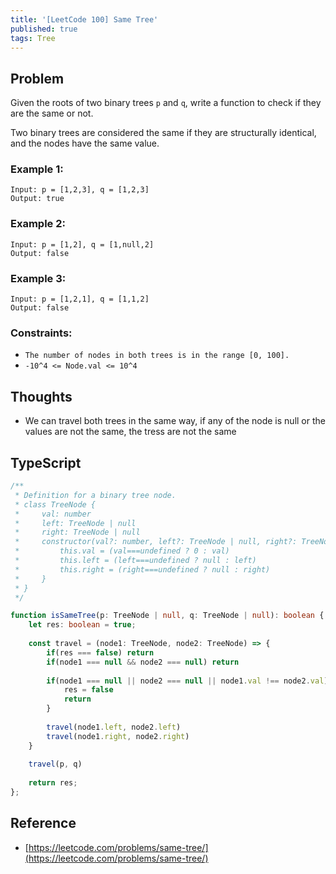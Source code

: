 ```yaml
---
title: '[LeetCode 100] Same Tree'
published: true
tags: Tree
---
```


## Problem

Given the roots of two binary trees `p` and `q`, write a function to check if they are the same or not.

Two binary trees are considered the same if they are structurally identical, and the nodes have the same value.

### Example 1:

```
Input: p = [1,2,3], q = [1,2,3]
Output: true
```

### Example 2:

```
Input: p = [1,2], q = [1,null,2]
Output: false
```

### Example 3:

```
Input: p = [1,2,1], q = [1,1,2]
Output: false
```
 
### Constraints:

- `The number of nodes in both trees is in the range [0, 100].`
- `-10^4 <= Node.val <= 10^4`

## Thoughts

- We can travel both trees in the same way, if any of the node is null or the
  values are not the same, the tress are not the same

## TypeScript

```typescript
/**
 * Definition for a binary tree node.
 * class TreeNode {
 *     val: number
 *     left: TreeNode | null
 *     right: TreeNode | null
 *     constructor(val?: number, left?: TreeNode | null, right?: TreeNode | null) {
 *         this.val = (val===undefined ? 0 : val)
 *         this.left = (left===undefined ? null : left)
 *         this.right = (right===undefined ? null : right)
 *     }
 * }
 */

function isSameTree(p: TreeNode | null, q: TreeNode | null): boolean {
    let res: boolean = true;
    
    const travel = (node1: TreeNode, node2: TreeNode) => {
        if(res === false) return
        if(node1 === null && node2 === null) return
        
        if(node1 === null || node2 === null || node1.val !== node2.val) {
            res = false
            return
        }
        
        travel(node1.left, node2.left)
        travel(node1.right, node2.right)
    }
    
    travel(p, q)
    
    return res;
};
```

## Reference

- [https://leetcode.com/problems/same-tree/](https://leetcode.com/problems/same-tree/)